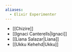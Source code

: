 ```yaml
---
aliases:
  - Elixir Experimenter
---
```

* [[Chizire]]
* [[Ignaci Canterells|Ignaci]] 
* [[Liana Salazar|Liana]] 
* [[Ukku Kehehd|Ukku]]
